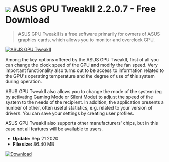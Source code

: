 # ![](https://cdn.softexe.net/static/icon/win.gif) ASUS GPU TweakII 2.2.0.7 - Free Download

> ASUS GPU TweakII is a free software primarily for owners of ASUS graphics cards, which allows you to monitor and overclock GPU.

[![ASUS GPU TweakII](https://gallery.dpcdn.pl/imgc/Tools/75685/g_-_420x350_1.5_-_x20170511131106_0.jpg)](https://softexe.net/win/system/diagnostics-tests/asus-gpu-tweakii:hdef.html)

Among the key options offered by the ASUS GPU TweakII, first of all you can change the clock speed of the GPU and modify the fan speed. Very important functionality also turns out to be access to information related to the GPU's operating temperature and the degree of use of this system during operation.
 
 ASUS GPU TweakII also allows you to change the mode of the system (eg by activating Gaming Mode or Silent Mode) to adjust the speed of the system to the needs of the recipient. In addition, the application presents a number of other, often useful statistics, e.g. related to your version of drivers. You can save your settings by creating user profiles.
 
 ASUS GPU TweakII also supports other manufacturers' chips, but in this case not all features will be available to users.


- **Update:** Sep 21 2020
- **File size:** 86.40 MB

[![Download](https://cdn.softexe.net/static/img/download.png)](https://softexe.net/win/system/diagnostics-tests/asus-gpu-tweakii:hdef.html)


